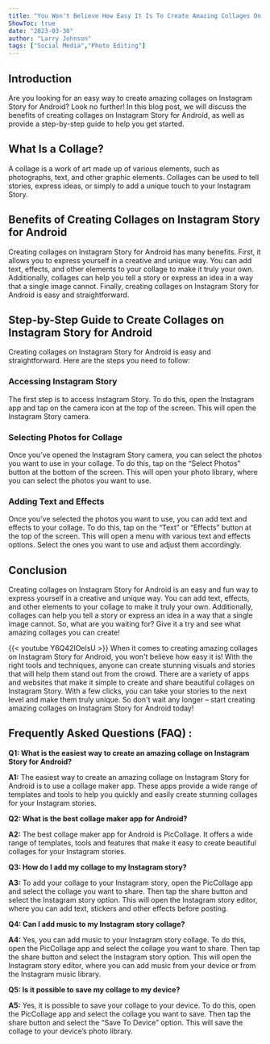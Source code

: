 ```yaml
---
title: "You Won't Believe How Easy It Is To Create Amazing Collages On Instagram Story For Android!"
ShowToc: true 
date: "2023-03-30"
author: "Larry Johnson" 
tags: ["Social Media","Photo Editing"]
---
```

## Introduction

Are you looking for an easy way to create amazing collages on Instagram Story for Android? Look no further! In this blog post, we will discuss the benefits of creating collages on Instagram Story for Android, as well as provide a step-by-step guide to help you get started. 

## What Is a Collage?

A collage is a work of art made up of various elements, such as photographs, text, and other graphic elements. Collages can be used to tell stories, express ideas, or simply to add a unique touch to your Instagram Story.

## Benefits of Creating Collages on Instagram Story for Android

Creating collages on Instagram Story for Android has many benefits. First, it allows you to express yourself in a creative and unique way. You can add text, effects, and other elements to your collage to make it truly your own. Additionally, collages can help you tell a story or express an idea in a way that a single image cannot. Finally, creating collages on Instagram Story for Android is easy and straightforward.

## Step-by-Step Guide to Create Collages on Instagram Story for Android

Creating collages on Instagram Story for Android is easy and straightforward. Here are the steps you need to follow: 

### Accessing Instagram Story

The first step is to access Instagram Story. To do this, open the Instagram app and tap on the camera icon at the top of the screen. This will open the Instagram Story camera.

### Selecting Photos for Collage

Once you’ve opened the Instagram Story camera, you can select the photos you want to use in your collage. To do this, tap on the “Select Photos” button at the bottom of the screen. This will open your photo library, where you can select the photos you want to use.

### Adding Text and Effects

Once you’ve selected the photos you want to use, you can add text and effects to your collage. To do this, tap on the “Text” or “Effects” button at the top of the screen. This will open a menu with various text and effects options. Select the ones you want to use and adjust them accordingly.

## Conclusion

Creating collages on Instagram Story for Android is an easy and fun way to express yourself in a creative and unique way. You can add text, effects, and other elements to your collage to make it truly your own. Additionally, collages can help you tell a story or express an idea in a way that a single image cannot. So, what are you waiting for? Give it a try and see what amazing collages you can create!

{{< youtube Y6Q42IOelsU >}} 
When it comes to creating amazing collages on Instagram Story for Android, you won't believe how easy it is! With the right tools and techniques, anyone can create stunning visuals and stories that will help them stand out from the crowd. There are a variety of apps and websites that make it simple to create and share beautiful collages on Instagram Story. With a few clicks, you can take your stories to the next level and make them truly unique. So don't wait any longer – start creating amazing collages on Instagram Story for Android today!

## Frequently Asked Questions (FAQ) :
**Q1: What is the easiest way to create an amazing collage on Instagram Story for Android?**

**A1:** The easiest way to create an amazing collage on Instagram Story for Android is to use a collage maker app. These apps provide a wide range of templates and tools to help you quickly and easily create stunning collages for your Instagram stories.

**Q2: What is the best collage maker app for Android?**

**A2:** The best collage maker app for Android is PicCollage. It offers a wide range of templates, tools and features that make it easy to create beautiful collages for your Instagram stories.

**Q3: How do I add my collage to my Instagram story?**

**A3:** To add your collage to your Instagram story, open the PicCollage app and select the collage you want to share. Then tap the share button and select the Instagram story option. This will open the Instagram story editor, where you can add text, stickers and other effects before posting.

**Q4: Can I add music to my Instagram story collage?**

**A4:** Yes, you can add music to your Instagram story collage. To do this, open the PicCollage app and select the collage you want to share. Then tap the share button and select the Instagram story option. This will open the Instagram story editor, where you can add music from your device or from the Instagram music library. 

**Q5: Is it possible to save my collage to my device?**

**A5:** Yes, it is possible to save your collage to your device. To do this, open the PicCollage app and select the collage you want to save. Then tap the share button and select the “Save To Device” option. This will save the collage to your device’s photo library.


